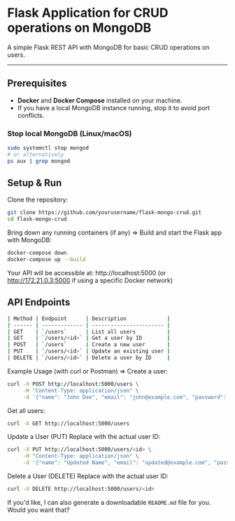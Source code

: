 <!-- # Flask MongoDB CRUD Application

Check if MongoDB is running locally on your machine and stop it
On Linux/macOS:

sudo systemctl stop mongod

or

ps aux | grep mongod

## Setup

```bash
git clone https://github.com/yourusername/flask-mongo-crud.git
cd flask-mongo-crud
docker-compose down
docker-compose up --build

 -->

# Flask Application for CRUD operations on MongoDB


A simple Flask REST API with MongoDB for basic CRUD operations on users.

---

## Prerequisites

- **Docker** and **Docker Compose** installed on your machine.
- If you have a local MongoDB instance running, stop it to avoid port conflicts.

### Stop local MongoDB (Linux/macOS)

```bash
sudo systemctl stop mongod
# or alternatively
ps aux | grep mongod
```

## Setup & Run
Clone the repository:
```bash
git clone https://github.com/yourusername/flask-mongo-crud.git
cd flask-mongo-crud
```

Bring down any running containers (if any) => Build and start the Flask app with MongoDB:

```bash
docker-compose down
docker-compose up --build
```

Your API will be accessible at:
http://localhost:5000
(or http://172.21.0.3:5000 if using a specific Docker network)
## API Endpoints

```bash
| Method | Endpoint      | Description             |
| ------ | ------------- | ----------------------- |
| GET    | `/users`      | List all users          |
| GET    | `/users/<id>` | Get a user by ID        |
| POST   | `/users`      | Create a new user       |
| PUT    | `/users/<id>` | Update an existing user |
| DELETE | `/users/<id>` | Delete a user by ID     |

```
Example Usage (with curl or Postman) =>
Create a user:

```bash
curl -X POST http://localhost:5000/users \
     -H "Content-Type: application/json" \
     -d '{"name": "John Doe", "email": "john@example.com", "password": "secret123"}'
```
Get all users:
```bash
curl -X GET http://localhost:5000/users
```
Update a User (PUT)
Replace <id> with the actual user ID:

```bash
curl -X PUT http://localhost:5000/users/<id> \
     -H "Content-Type: application/json" \
     -d '{"name": "Updated Name", "email": "updated@example.com", "password": "newpassword123"}'
```
Delete a User (DELETE)
Replace <id> with the actual user ID:
```bash
curl -X DELETE http://localhost:5000/users/<id>
```


If you'd like, I can also generate a downloadable `README.md` file for you. Would you want that?
